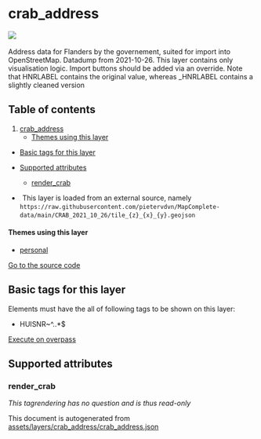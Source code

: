 

 crab_address 
==============



<img src='https://mapcomplete.osm.be/./assets/layers/crab_address/housenumber_blank.svg' height="100px"> 

Address data for Flanders by the governement, suited for import into OpenStreetMap. Datadump from 2021-10-26. This layer contains only visualisation logic. Import buttons should be added via an override. Note that HNRLABEL contains the original value, whereas _HNRLABEL contains a slightly cleaned version




## Table of contents

1. [crab_address](#crab_address)
      * [Themes using this layer](#themes-using-this-layer)
  - [Basic tags for this layer](#basic-tags-for-this-layer)
  - [Supported attributes](#supported-attributes)
    + [render_crab](#render_crab)





  - <img src='../warning.svg' height='1rem'/> This layer is loaded from an external source, namely `https://raw.githubusercontent.com/pietervdvn/MapComplete-data/main/CRAB_2021_10_26/tile_{z}_{x}_{y}.geojson`




#### Themes using this layer 





  - [personal](https://mapcomplete.osm.be/personal)


[Go to the source code](https://github.com/pietervdvn/MapComplete/blob/develop/assets/layers/crab_address/crab_address.json)



 Basic tags for this layer 
---------------------------



Elements must have the all of following tags to be shown on this layer:



  - HUISNR~^..*$


[Execute on overpass](http://overpass-turbo.eu/?Q=%5Bout%3Ajson%5D%5Btimeout%3A90%5D%3B(%20%20%20%20nwr%5B%22HUISNR%22%5D(%7B%7Bbbox%7D%7D)%3B%0A)%3Bout%20body%3B%3E%3Bout%20skel%20qt%3B)



 Supported attributes 
----------------------





### render_crab 



_This tagrendering has no question and is thus read-only_

 

This document is autogenerated from [assets/layers/crab_address/crab_address.json](https://github.com/pietervdvn/MapComplete/blob/develop/assets/layers/crab_address/crab_address.json)